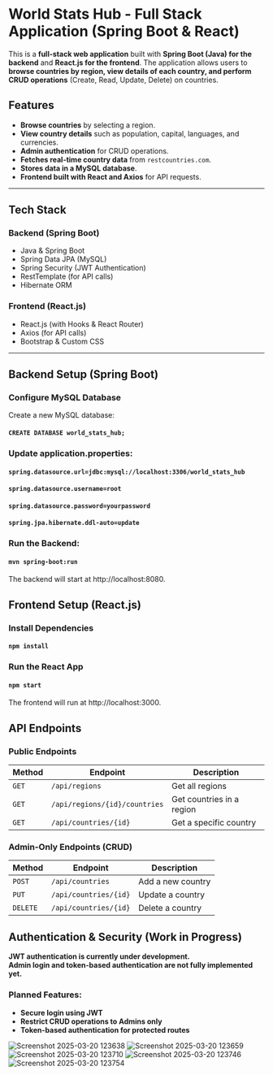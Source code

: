 # World Stats Hub - Full Stack Application (Spring Boot & React)

This is a **full-stack web application** built with **Spring Boot (Java) for the backend** and **React.js for the frontend**. The application allows users to **browse countries by region, view details of each country, and perform CRUD operations** (Create, Read, Update, Delete) on countries.

## Features
- **Browse countries** by selecting a region.
- **View country details** such as population, capital, languages, and currencies.
- **Admin authentication** for CRUD operations.
- **Fetches real-time country data** from `restcountries.com`.
- **Stores data in a MySQL database**.
- **Frontend built with React and Axios** for API requests.

---

## Tech Stack
### **Backend (Spring Boot)**
- Java & Spring Boot
- Spring Data JPA (MySQL)
- Spring Security (JWT Authentication)
- RestTemplate (for API calls)
- Hibernate ORM

### **Frontend (React.js)**
- React.js (with Hooks & React Router)
- Axios (for API calls)
- Bootstrap & Custom CSS

---
## Backend Setup (Spring Boot)
### Configure MySQL Database
Create a new MySQL database:
#### `CREATE DATABASE world_stats_hub;`
### Update application.properties:

#### `spring.datasource.url=jdbc:mysql://localhost:3306/world_stats_hub`
#### `spring.datasource.username=root`
#### `spring.datasource.password=yourpassword`
#### `spring.jpa.hibernate.ddl-auto=update`

### Run the Backend:
#### `mvn spring-boot:run`
The backend will start at http://localhost:8080.

## Frontend Setup (React.js)
### Install Dependencies
#### `npm install`
### Run the React App
#### `npm start`
The frontend will run at http://localhost:3000.

## API Endpoints

### Public Endpoints
| Method | Endpoint                     | Description                |
|--------|------------------------------|----------------------------|
| `GET`  | `/api/regions`               | Get all regions            |
| `GET`  | `/api/regions/{id}/countries` | Get countries in a region  |
| `GET`  | `/api/countries/{id}`         | Get a specific country     |

### Admin-Only Endpoints (CRUD)
| Method   | Endpoint                  | Description         |
|----------|--------------------------|---------------------|
| `POST`   | `/api/countries`          | Add a new country  |
| `PUT`    | `/api/countries/{id}`     | Update a country   |
| `DELETE` | `/api/countries/{id}`     | Delete a country   |

## Authentication & Security (Work in Progress)
**JWT authentication is currently under development.**  
**Admin login and token-based authentication are not fully implemented yet.**

### Planned Features:
- **Secure login using JWT**
- **Restrict CRUD operations to Admins only**
- **Token-based authentication for protected routes**

![Screenshot 2025-03-20 123638](https://github.com/user-attachments/assets/eb19d3f2-1293-4c48-af28-08efc29a2844)
![Screenshot 2025-03-20 123659](https://github.com/user-attachments/assets/d9b4a065-9c7d-44cb-9b3d-70cbd299a64c)
![Screenshot 2025-03-20 123710](https://github.com/user-attachments/assets/35b6e469-a38f-4343-9ed2-6dec91e6dd88)
![Screenshot 2025-03-20 123746](https://github.com/user-attachments/assets/bbc2e371-9cba-4fd3-b354-7c37abe07b71)
![Screenshot 2025-03-20 123754](https://github.com/user-attachments/assets/4a44de4e-045f-4fcb-a483-8967d86055de)

